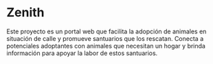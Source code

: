 # Zenith
Este proyecto es un portal web que facilita la adopción de animales en situación de calle y promueve santuarios que los rescatan. Conecta a potenciales adoptantes con animales que necesitan un hogar y brinda información para apoyar la labor de estos santuarios.
